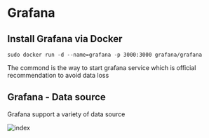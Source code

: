 # Grafana

## Install Grafana via Docker
  ```
  sudo docker run -d --name=grafana -p 3000:3000 grafana/grafana
  ```
  The commond is the way to start grafana service which is official recommendation to avoid data loss
## Grafana - Data source 
  Grafana support a variety of data source
  
  ![index](https://github.com/msep2019/MSEP_2019_2/tree/master/grafana/images/10.png)

